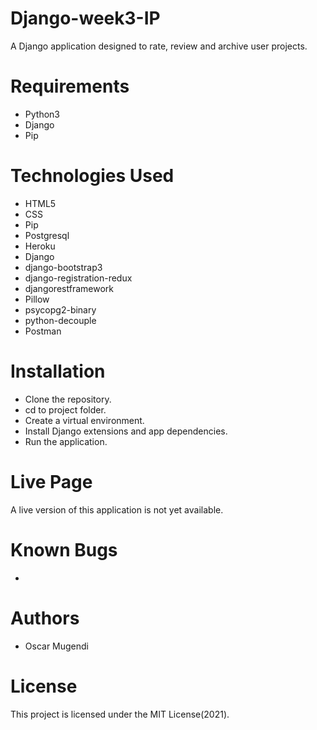 # Django-week3-IP
A Django application designed to rate, review and archive user projects.

# Requirements
- Python3
- Django
- Pip

# Technologies Used
- HTML5
- CSS
- Pip
- Postgresql
- Heroku
- Django
- django-bootstrap3
- django-registration-redux
- djangorestframework
- Pillow
- psycopg2-binary
- python-decouple
- Postman

# Installation
- Clone the repository.
- cd to project folder.
- Create a virtual environment.
- Install Django extensions and app dependencies.
- Run the application.

# Live Page
A live version of this application is not yet available.

# Known Bugs
-

# Authors
- Oscar Mugendi

# License
This project is licensed under the MIT License(2021).
